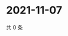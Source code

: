 # 2021-11-07

共 0 条

<!-- BEGIN WEIBO -->
<!-- 最后更新时间 Sun Nov 07 2021 16:16:44 GMT+0800 (China Standard Time) -->

<!-- END WEIBO -->
